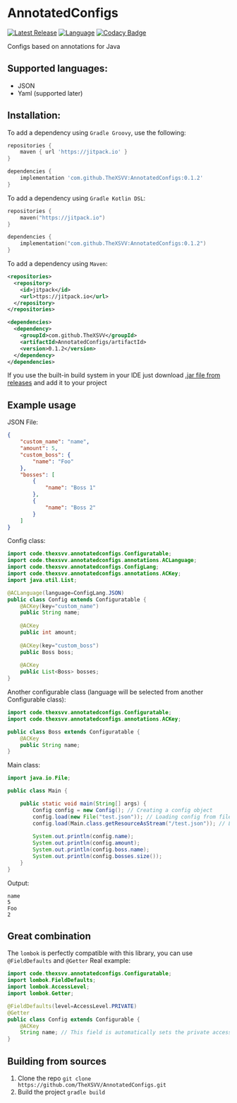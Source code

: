 # AnnotatedConfigs
[![Latest Release](https://img.shields.io/badge/release-0.1.2-blue?style=for-the-badge)](https://github.com/TheXSVV/AnnotatedConfigs/releases) [![Language](https://img.shields.io/badge/Language-Java-orange?style=for-the-badge)](https://java.com) [![Codacy Badge](https://app.codacy.com/project/badge/Grade/076f23bbe6924bbd8d2972b75cf91b24)](https://app.codacy.com/gh/TheXSVV/AnnotatedConfigs/dashboard?utm_source=gh&utm_medium=referral&utm_content=&utm_campaign=Badge_grade)

Configs based on annotations for Java

## Supported languages:
* JSON
* Yaml (supported later)

## Installation:
To add a dependency using `Gradle Groovy`, use the following:
```groovy
repositories {
    maven { url 'https://jitpack.io' }
}

dependencies {
    implementation 'com.github.TheXSVV:AnnotatedConfigs:0.1.2'
}
```

To add a dependency using `Gradle Kotlin DSL`:
```kotlin
repositories {
    maven("https://jitpack.io")
}

dependencies {
    implementation("com.github.TheXSVV:AnnotatedConfigs:0.1.2")
}
```

To add a dependency using `Maven`:
```xml
<repositories>
  <repository>
    <id>jitpack</id>
    <url>ttps://jitpack.io</url>
  </repository>
</repositories>

<dependencies>
  <dependency>
    <groupId>com.github.TheXSVV</groupId>
    <artifactId>AnnotatedConfigs/artifactId>
    <version>0.1.2</version>
  </dependency>
</dependencies>
```

If you use the built-in build system in your IDE just download [.jar file from releases](https://github.com/TheXSVV/AnnotatedConfigs/releases) and add it to your project

## Example usage

JSON File:
```json
{
    "custom_name": "name",
    "amount": 5,
    "custom_boss": {
        "name": "Foo"
    },
    "bosses": [
        {
            "name": "Boss 1"
        },
        {
            "name": "Boss 2"
        }
    ]
}
```

Config class:
```java
import code.thexsvv.annotatedconfigs.Configuratable;
import code.thexsvv.annotatedconfigs.annotations.ACLanguage;
import code.thexsvv.annotatedconfigs.ConfigLang;
import code.thexsvv.annotatedconfigs.annotations.ACKey;
import java.util.List;

@ACLanguage(language=ConfigLang.JSON)
public class Config extends Configuratable {
    @ACKey(key="custom_name")
    public String name;
    
    @ACKey
    public int amount;
    
    @ACKey(key="custom_boss")
    public Boss boss;
    
    @ACKey
    public List<Boss> bosses;
}
```

Another configurable class (language will be selected from another Configurable class):
```java
import code.thexsvv.annotatedconfigs.Configuratable;
import code.thexsvv.annotatedconfigs.annotations.ACKey;

public class Boss extends Configuratable {
    @ACKey
    public String name;
}
```

Main class:
```java
import java.io.File;

public class Main {

    public static void main(String[] args) {
        Config config = new Config(); // Creating a config object
        config.load(new File("test.json")); // Loading config from file
        config.load(Main.class.getResourceAsStream("/test.json")); // Loading config from InputStream
        
        System.out.println(config.name);
        System.out.println(config.amount);
        System.out.println(config.boss.name);
        System.out.println(config.bosses.size());
    }
}
```

Output:
```
name
5
Foo
2
```

## Great combination
The `lombok` is perfectly compatible with this library, you can use `@FieldDefaults` and `@Getter`
Real example:
```java
import code.thexsvv.annotatedconfigs.Configuratable;
import lombok.FieldDefaults;
import lombok.AccessLevel;
import lombok.Getter;

@FieldDefaults(level=AccessLevel.PRIVATE)
@Getter
public class Config extends Configurable {
    @ACKey
    String name; // This field is automatically sets the private access level
}
```

## Building from sources
1. Clone the repo
`git clone https://github.com/TheXSVV/AnnotatedConfigs.git`
2. Build the project
`gradle build`
